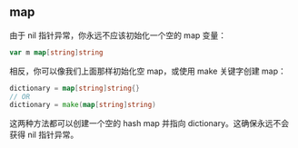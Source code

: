 ## map

由于 nil 指针异常，你永远不应该初始化一个空的 map 变量：

```go
var m map[string]string
```

相反，你可以像我们上面那样初始化空 map，或使用 make 关键字创建 map：

```go
dictionary = map[string]string{}
// OR
dictionary = make(map[string]string)
```

这两种方法都可以创建一个空的 hash map 并指向 dictionary。这确保永远不会获得 nil 指针异常。